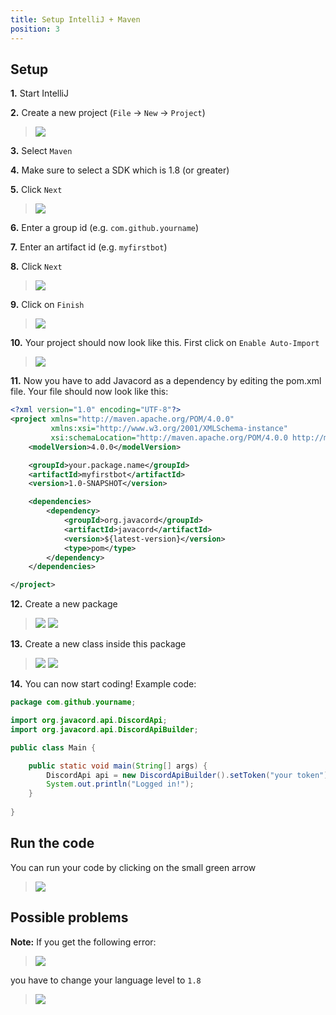 ```yaml
---
title: Setup IntelliJ + Maven
position: 3
---
```

## Setup

**1.** Start IntelliJ

**2.** Create a new project (`File` -> `New` -> `Project`)
>![](https://i.imgur.com/Twz9SlW.png)

**3.** Select `Maven`

**4.** Make sure to select a SDK which is 1.8 (or greater)

**5.** Click `Next`
>![](https://i.imgur.com/OGDuITx.png)

**6.** Enter a group id (e.g. `com.github.yourname`)

**7.** Enter an artifact id (e.g. `myfirstbot`)

**8.** Click `Next`
>![](https://i.imgur.com/kWoutrk.png)

**9.** Click on `Finish`
>![](https://i.imgur.com/pXwWMbi.png)

**10.** Your project should now look like this. First click on `Enable Auto-Import`
>![](https://i.imgur.com/PXZ6aww.png)

**11.** Now you have to add Javacord as a dependency by editing the pom.xml file. Your file should now look like this:
```xml
<?xml version="1.0" encoding="UTF-8"?>
<project xmlns="http://maven.apache.org/POM/4.0.0"
         xmlns:xsi="http://www.w3.org/2001/XMLSchema-instance"
         xsi:schemaLocation="http://maven.apache.org/POM/4.0.0 http://maven.apache.org/xsd/maven-4.0.0.xsd">
    <modelVersion>4.0.0</modelVersion>

    <groupId>your.package.name</groupId>
    <artifactId>myfirstbot</artifactId>
    <version>1.0-SNAPSHOT</version>

    <dependencies>
        <dependency>
            <groupId>org.javacord</groupId>
            <artifactId>javacord</artifactId>
            <version>${latest-version}</version>
            <type>pom</type>
        </dependency>
    </dependencies>

</project>
```

**12.** Create a new package
>![](https://i.imgur.com/EtgpIok.png)
>![](https://i.imgur.com/P4e3RwT.png)

**13.** Create a new class inside this package
>![](https://i.imgur.com/VVnLssf.png)
>![](https://i.imgur.com/nyl3Jit.png)

**14.** You can now start coding! Example code:
```java
package com.github.yourname;

import org.javacord.api.DiscordApi;
import org.javacord.api.DiscordApiBuilder;

public class Main {

    public static void main(String[] args) {
        DiscordApi api = new DiscordApiBuilder().setToken("your token").login().join();
        System.out.println("Logged in!");
    }
    
}
```
## Run the code

You can run your code by clicking on the small green arrow
>![](https://i.imgur.com/USGlewm.png)

## Possible problems

**Note:** If you get the following error:
>![](https://i.imgur.com/Q34zZpb.png)

you have to change your language level to `1.8`

>![](https://i.imgur.com/IwQ5LN8.png)